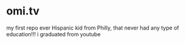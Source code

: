 # omi.tv
my first repo ever Hispanic kid from Philly, that never had any type of education!!! i graduated from youtube
